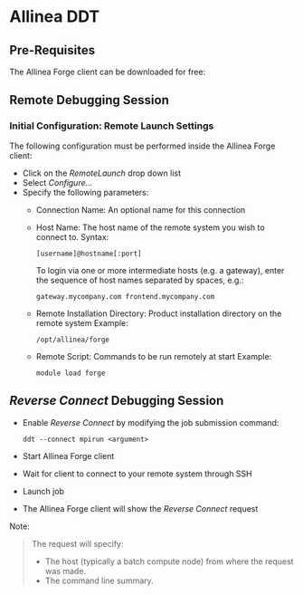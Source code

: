 # Allinea DDT

## Pre-Requisites

The Allinea Forge client can be downloaded for free:

## Remote Debugging Session

### Initial Configuration: Remote Launch Settings

The following configuration must be performed inside the Allinea Forge client:

* Click on the _RemoteLaunch_ drop down list
* Select _Configure..._
* Specify the following parameters:
  * Connection Name: An optional name for this connection
  * Host Name: The host name of the remote system you wish to connect to. Syntax:

    ```text
    [username]@hostname[:port]
    ```

    To login via one or more intermediate hosts \(e.g. a gateway\), enter the sequence of host names separated by spaces, e.g.:

    ```text
    gateway.mycompany.com frontend.mycompany.com
    ```

  * Remote Installation Directory: Product installation directory on the remote system Example:

    ```text
    /opt/allinea/forge
    ```

  * Remote Script: Commands to be run remotely at start Example:

    ```text
    module load forge
    ```

## _Reverse Connect_ Debugging Session

* Enable _Reverse Connect_ by modifying the job submission command:

  ```text
  ddt --connect mpirun <argument>
  ```

* Start Allinea Forge client
* Wait for client to connect to your remote system through SSH
* Launch job
* The Allinea Forge client will show the _Reverse Connect_ request

Note:

> The request will specify:
>
> * The host \(typically a batch compute node\) from where the request was made.
> * The command line summary.

